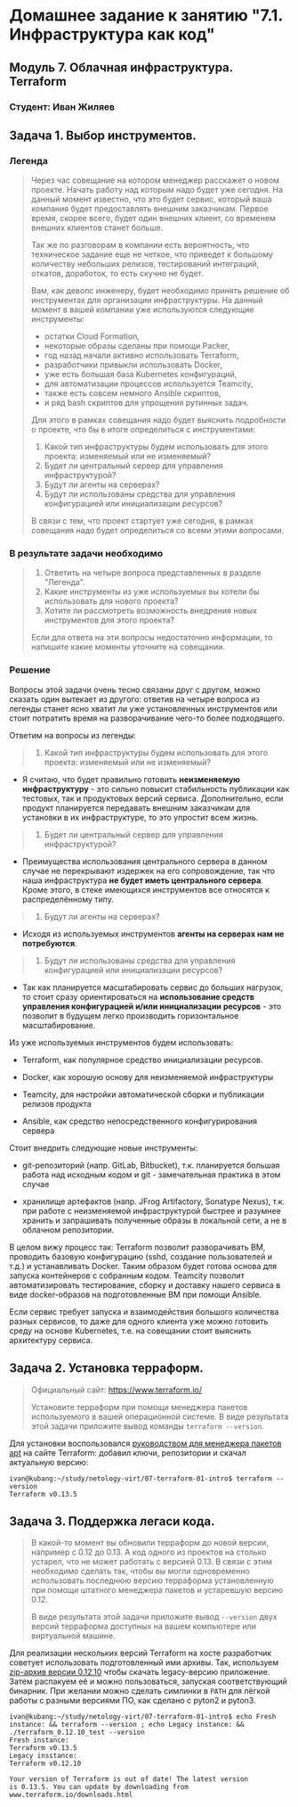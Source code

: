 # Домашнее задание к занятию "7.1. Инфраструктура как код"

## Модуль 7. Облачная инфраструктура. Terraform

### Студент: Иван Жиляев

## Задача 1. Выбор инструментов. 
 
### Легенда
 
>Через час совещание на котором менеджер расскажет о новом проекте. Начать работу над которым надо 
>будет уже сегодня. 
>На данный момент известно, что это будет сервис, который ваша компания будет предоставлять внешним заказчикам.
>Первое время, скорее всего, будет один внешних клиент, со временем внешних клиентов станет больше.
>
>Так же по разговорам в компании есть вероятность, что техническое задание еще не четкое, что приведет к большому
>количеству небольших релизов, тестирований интеграций, откатов, доработок, то есть скучно не будет.  
>   
>Вам, как девопс инженеру, будет необходимо принять решение об инструментах для организации инфраструктуры.
>На данный момент в вашей компании уже используются следующие инструменты: 
>- остатки Сloud Formation, 
>- некоторые образы сделаны при помощи Packer,
>- год назад начали активно использовать Terraform, 
>- разработчики привыкли использовать Docker, 
>- уже есть большая база Kubernetes конфигураций, 
>- для автоматизации процессов используется Teamcity, 
>- также есть совсем немного Ansible скриптов, 
>- и ряд bash скриптов для упрощения рутинных задач.  
>
>Для этого в рамках совещания надо будет выяснить подробности о проекте, что бы в итоге определиться с инструментами:
>
>1. Какой тип инфраструктуры будем использовать для этого проекта: изменяемый или не изменяемый?
>1. Будет ли центральный сервер для управления инфраструктурой?
>1. Будут ли агенты на серверах?
>1. Будут ли использованы средства для управления конфигурацией или инициализации ресурсов? 
> 
>В связи с тем, что проект стартует уже сегодня, в рамках совещания надо будет определиться со всеми этими вопросами.

### В результате задачи необходимо

>1. Ответить на четыре вопроса представленных в разделе "Легенда". 
>1. Какие инструменты из уже используемых вы хотели бы использовать для нового проекта? 
>1. Хотите ли рассмотреть возможность внедрения новых инструментов для этого проекта? 
>
>Если для ответа на эти вопросы недостаточно информации, то напишите какие моменты уточните на совещании.

### Решение

Вопросы этой задачи очень тесно связаны друг с другом, можно сказать один вытекает из другого: ответив на четыре вопроса из легенды станет ясно хватит ли уже установленных инструментов или стоит потратить время на разворачивание чего-то более подходящего.

Ответим на вопросы из легенды:

>1. Какой тип инфраструктуры будем использовать для этого проекта: изменяемый или не изменяемый?

- Я считаю, что будет правильно готовить __неизменяемую инфраструктуру__ - это сильно повысит стабильность публикации как тестовых, так и продуктовых версий сервиса. Дополнительно, если продукт планируется передавать внешним заказчикам для установки в их инфраструктуре, то это упростит всем жизнь.

>1. Будет ли центральный сервер для управления инфраструктурой?

- Преимущества использования центрального сервера в данном случае не перекрывают издержек на его сопровождение, так что наша инфраструктура __не будет иметь центрального сервера__. Кроме этого, в стеке имеющихся инструментов все относятся к распределённому типу.

>1. Будут ли агенты на серверах?

- Исходя из используемых инструментов __агенты на серверах нам не потребуются__.

>1. Будут ли использованы средства для управления конфигурацией или инициализации ресурсов?

- Так как планируется масштабировать сервис до больших нагрузок, то стоит сразу ориентироваться на __использование средств управления конфигурацией и/или инициализации ресурсов__ - это позволит в будущем легко производить горизонтальное масштабирование.

Из уже используемых инструментов будем использовать:

- Terraform, как популярное средство инициализации ресурсов.

- Docker, как хорошую основу для неизменяемой инфраструктуры

- Teamcity, для настройки автоматической сборки и публикации релизов продукта

- Ansible, как средство непосредственного конфигурирования сервера

Стоит внедрить следующие новые инструменты:

- git-репозиторий (напр. GitLab, Bitbucket), т.к. планируется большая работа над исходным кодом и git - замечательная практика в этом случае

- хранилище артефактов (напр. JFrog Artifactory, Sonatype Nexus), т.к. при работе с неизменяемой инфраструктурой быстрее и разумнее хранить и запрашивать полученные образы в локальной сети, а не в облачном репозитории.

В целом вижу процесс так: Terraform позволит разворачивать ВМ, проводить базовую конфигурацию (sshd, создание пользователей и т.д.) и устанавливать Docker. Таким образом будет готова основа для запуска контейнеров с собранным кодом. Teamcity позволит автоматизировать тестирование, сборку и доставку нашего сервиса в виде docker-образов на подготовленные ВМ при помощи Ansible.

Если сервис требует запуска и взаимодействия большого количества разных сервисов, то даже для одного клиента уже можно готовить среду на основе Kubernetes, т.е. на совещании стоит выяснить архитектуру сервиса.

## Задача 2. Установка терраформ. 

>Официальный сайт: https://www.terraform.io/
>
>Установите терраформ при помощи менеджера пакетов используемого в вашей операционной системе.
>В виде результата этой задачи приложите вывод команды `terraform --version`.

Для установки воспользовался [руководством для менеджера пакетов apt](https://www.terraform.io/docs/cli/install/apt.html) на сайте Terraform: добавил ключи, репозитории и скачал актуальную версию:

```
ivan@kubang:~/study/netology-virt/07-terraform-01-intro$ terraform --version
Terraform v0.13.5
```

## Задача 3. Поддержка легаси кода. 

>В какой-то момент вы обновили терраформ до новой версии, например с 0.12 до 0.13. 
>А код одного из проектов на столько устарел, что не может работать с версией 0.13. 
>В связи с этим необходимо сделать так, чтобы вы могли одновременно использовать последнюю версию терраформа установленную при помощи
>штатного менеджера пакетов и устаревшую версию 0.12. 
>
>В виде результата этой задачи приложите вывод `--version` двух версий терраформа доступных на вашем компьютере 
>или виртуальной машине.

Для реализации нескольких версий Terraform на хосте разработчик советует использовать подготовленный ими архивы. Так, используем [zip-архив версии 0.12.10](https://releases.hashicorp.com/terraform/0.12.10/terraform_0.12.10_linux_amd64.zip) чтобы скачать legacy-версию приложение. Затем распакуем её и можно пользоваться, запуская соответствующий бинарник. При желании можно сделать симлинки в `PATH` для лёгкой работы c разными версиями ПО, как сделано с pyton2 и pyton3.

```
ivan@kubang:~/study/netology-virt/07-terraform-01-intro$ echo Fresh instance: && terraform --version ; echo Legacy instance: && ./terraform_0.12.10_test --version
Fresh instance:
Terraform v0.13.5
Legacy insstance:
Terraform v0.12.10

Your version of Terraform is out of date! The latest version
is 0.13.5. You can update by downloading from www.terraform.io/downloads.html
```
